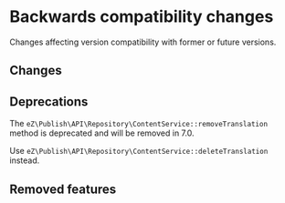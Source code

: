 # Backwards compatibility changes

Changes affecting version compatibility with former or future versions.

## Changes

## Deprecations

The `eZ\Publish\API\Repository\ContentService::removeTranslation` method is deprecated and will be removed in 7.0.

Use `eZ\Publish\API\Repository\ContentService::deleteTranslation` instead.

## Removed features
